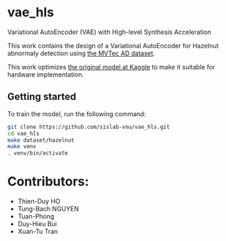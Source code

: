 # vae_hls

Variational AutoEncoder (VAE) with High-level Synthesis Acceleration

This work contains the design of a Variational AutoEncoder for
Hazelnut abnormaly detection using [the MVTec AD dataset](https://www.mvtec.com/company/research/datasets/mvtec-ad).

This work optimizes [the original model at Kaggle](https://www.kaggle.com/code/jraska1/mvtect-hazelnut-variational-autoencode-ii) to make it suitable
for hardware implementation.

## Getting started

To train the model, run the following command:

``` bash
git clone https://github.com/sislab-vnu/vae_hls.git
cd vae_hls
make dataset/hazelnut
make venv
. venv/bin/activate
```

# Contributors:
- Thien-Duy HO
- Tung-Bach NGUYEN
- Tuan-Phong
- Duy-Hieu Bui
- Xuan-Tu Tran
